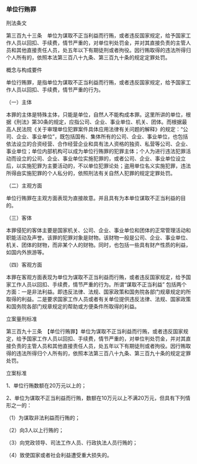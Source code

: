 ### 单位行贿罪

 刑法条文 

第三百九十三条　单位为谋取不正当利益而行贿，或者违反国家规定，给予国家工作人员以回扣、手续费，情节严重的，对单位判处罚金，并对其直接负责的主管人员和其他直接责任人员，处五年以下有期徒刑或者拘役。因行贿取得的违法所得归个人所有的，依照本法第三百八十九条、第三百九十条的规定定罪处罚。

 概念与构成要件 

单位行贿罪，是指单位为谋取不正当利益而行贿，或者违反国家规定，给予国家工作人员以回扣、手续费，情节严重的行为。

（一）主体

本罪的主体是特殊主体，只能是单位，自然人不能构成本罪。这里所讲的单位，根据《刑法》第30条的规定，应指公司、企业、事业单位、机关、团体。而根据最高人民法院《关于审理单位犯罪案件具体应用法律有关问题的解释》的规定：“公司、企业、事业单位”，既包括国有、集体所有的公司、企业、事业单位，也包括依法设立的合资经营、合作经营企业和具有法人资格的独资、私营等公司、企业、事业单位；单位内部机构可以成为单位行贿罪的犯罪主体；个人为进行违法犯罪活动而设立的公司、企业、事业单位实施犯罪的，或者公司、企业、事业单位设立后，以实施犯罪为主要活动的，不以单位犯罪论处；盗用单位名义实施犯罪，违法所得由实施犯罪的个人私分的，依照刑法有关自然人犯罪的规定定罪处罚。

（二）主观方面

单位行贿罪在主观方面表现为直接故意。并且具有为本单位谋取不正当利益的目的。

（三）客体

本罪侵犯的客体主要是国家机关、公司、企业、事业单位和团体的正常管理活动和职能活动及声誉。该罪的犯罪对象是财物。该财物一般是公司、企业、事业单位、机关、团体的财物，而非某个人的财物。同时，也包括一些具有财产性质的利益，如国内外旅游等。

（四）客观方面

本罪在客观方面表现为单位为谋取不正当利益而行贿，或者违反国家规定，给予国家工作人员以回扣、手续费，情节严重的行为。所谓“谋取不正当利益” 包括两个方面：一是非法利益。即违反法律、法规、国家政策和国务院各部门规章规定的所取得的利益。二是要求国家工作人员或者有关单位提供违反法律、法规、国家政策和国务院各部门规章规定的帮助或方便条件所取得的利益。

 立案量刑标准 

第三百九十三条　【单位行贿罪】单位为谋取不正当利益而行贿，或者违反国家规定，给予国家工作人员以回扣、手续费，情节严重的，对单位判处罚金，并对其直接负责的主管人员和其他直接责任人员，处五年以下有期徒刑或者拘役。因行贿取得的违法所得归个人所有的，依照本法第三百八十九条、第三百九十条的规定定罪处罚。

 立案标准 


1、单位行贿数额在20万元以上的；

2、单位为谋取不正当利益而行贿，数额在10万元以上不满20万元，但具有下列情形之一的：

（1）为谋取非法利益而行贿的；

（2）向3人以上行贿的；

（3）向党政领导、司法工作人员、行政执法人员行贿的；

（4）致使国家或者社会利益遭受重大损失的。